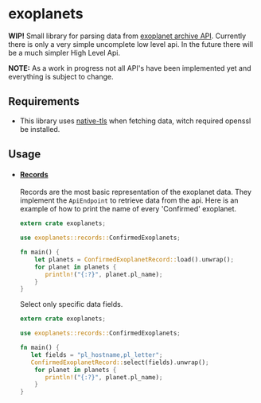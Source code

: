 # exoplanets
**WIP!** Small library for parsing data from [exoplanet archive API](https://exoplanetarchive.ipac.caltech.edu).
Currently there is only a very simple uncomplete low level api. In the future there will be a much
simpler High Level Api.

**NOTE:** As a work in progress not all API's have been implemented yet and everything
is subject to change.
## Requirements
  - This library uses [native-tls](https://crates.io/crates/native-tls) when fetching data, witch
   required openssl be installed.

## Usage
  - #### [Records](records)
     Records are the most basic representation of the exoplanet data. They
     implement the `ApiEndpoint` to retrieve data from the api.
     Here is an example of how to print the name of every 'Confirmed' exoplanet.
     ```rust
     extern crate exoplanets;
 
     use exoplanets::records::ConfirmedExoplanets;
     
     fn main() {
         let planets = ConfirmedExoplanetRecord::load().unwrap();
         for planet in planets {
            println!("{:?}", planet.pl_name);
         }
     }
     ```

     Select only specific data fields.
     ```rust
     extern crate exoplanets;
 
     use exoplanets::records::ConfirmedExoplanets;
     
     fn main() {
        let fields = "pl_hostname,pl_letter";
        ConfirmedExoplanetRecord::select(fields).unwrap();
         for planet in planets {
            println!("{:?}", planet.pl_name);
         }
     }
     ```
